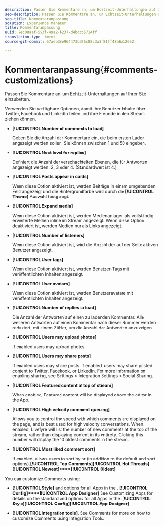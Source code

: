 ```yaml
---
description: Passen Sie Kommentare an, um Echtzeit-Unterhaltungen auf Ihrer Site einzubetten.
seo-description: Passen Sie Kommentare an, um Echtzeit-Unterhaltungen auf Ihrer Site einzubetten.
seo-title: Kommentaranpassung
solution: Experience Manager
title: Kommentaranpassung
uuid: 7ec08aaf-553f-49a2-b237-d4bdcb5714ff
translation-type: tm+mt
source-git-commit: 67aeb3de964473b326c88c3a3f81ff48a6a12652

---
```



# Kommentaranpassung{#comments-customizations}

Passen Sie Kommentare an, um Echtzeit-Unterhaltungen auf Ihrer Site einzubetten.



Verwenden Sie verfügbare Optionen, damit Ihre Benutzer Inhalte über Twitter, Facebook und LinkedIn teilen und ihre Freunde in den Stream ziehen können.

* **[!UICONTROL Number of comments to load]**

   Geben Sie die Anzahl der Kommentare ein, die beim ersten Laden angezeigt werden sollen. Sie können zwischen 1 und 50 eingeben.

* **[!UICONTROL Nest level for replies]**

   Definiert die Anzahl der verschachtelten Ebenen, die für Antworten angezeigt werden: 2, 3 oder 4. (Standardwert ist 4.)

* **[!UICONTROL Posts appear in cards]**

   Wenn diese Option aktiviert ist, werden Beiträge in einem umgebenden Feld angezeigt und die Hintergrundfarbe wird durch die **[!UICONTROL Theme]** Auswahl festgelegt.

* **[!UICONTROL Expand media]**

   Wenn diese Option aktiviert ist, werden Medienanlagen als vollständig erweiterte Medien inline im Stream angezeigt. Wenn diese Option deaktiviert ist, werden Medien nur als Links angezeigt.

* **[!UICONTROL Number of listeners]**

   Wenn diese Option aktiviert ist, wird die Anzahl der auf der Seite aktiven Benutzer angezeigt.

* **[!UICONTROL User tags]**

   Wenn diese Option aktiviert ist, werden Benutzer-Tags mit veröffentlichten Inhalten angezeigt.

* **[!UICONTROL User avatars]**

   Wenn diese Option aktiviert ist, werden Benutzeravatare mit veröffentlichten Inhalten angezeigt.

* **[!UICONTROL Number of replies to load]**

   Die Anzahl der Antworten auf einen zu ladenden Kommentar. Alle weiteren Antworten auf einen Kommentar nach dieser Nummer werden reduziert, mit einem Zähler, um die Anzahl der Antworten anzuzeigen.

* **[!UICONTROL Users may upload photos]**

   If enabled users may upload photos.

* **[!UICONTROL Users may share posts]**

   If enabled users may share posts. If enabled, users may share posted content to Twitter, Facebook, or LinkedIn. For more information on enabling sharing, see Settings &gt; Integration Settings &gt; Social Sharing.

* **[!UICONTROL Featured content at top of stream]**

   When enabled, Featured content will be displayed above the editor in the App.

* **[!UICONTROL High velocity comment queuing]**

   Allows you to control the speed with which comments are displayed on the page, and is best used for high velocity conversations. When enabled, Livefyre will list the number of new comments at the top of the stream, rather than displaying content in its entirety. Clicking this number will display the 10 oldest comments in the stream.

* **[!UICONTROL Most liked comment sort]**

   If enabled, allows users to sort by  or  (in addition to the default  and  sort options).**[!UICONTROL Top Comments]****[!UICONTROL Hot Threads]****[!UICONTROL Newest]****[!UICONTROL Oldest]**

You can customize Comments using:

* **[!UICONTROL Style]** and  options for all Apps in the . **[!UICONTROL Config]****[!UICONTROL App Designer]** See Customizing Apps for details on the standard  and  options for all Apps in the .**[!UICONTROL Style]****[!UICONTROL Config]****[!UICONTROL App Designer]**

* **[!UICONTROL Integration tools]**. See Comments for more on how to customize Comments using Integration Tools.

